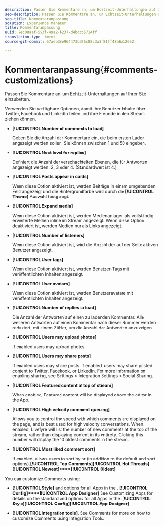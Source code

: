 ```yaml
---
description: Passen Sie Kommentare an, um Echtzeit-Unterhaltungen auf Ihrer Site einzubetten.
seo-description: Passen Sie Kommentare an, um Echtzeit-Unterhaltungen auf Ihrer Site einzubetten.
seo-title: Kommentaranpassung
solution: Experience Manager
title: Kommentaranpassung
uuid: 7ec08aaf-553f-49a2-b237-d4bdcb5714ff
translation-type: tm+mt
source-git-commit: 67aeb3de964473b326c88c3a3f81ff48a6a12652

---
```



# Kommentaranpassung{#comments-customizations}

Passen Sie Kommentare an, um Echtzeit-Unterhaltungen auf Ihrer Site einzubetten.



Verwenden Sie verfügbare Optionen, damit Ihre Benutzer Inhalte über Twitter, Facebook und LinkedIn teilen und ihre Freunde in den Stream ziehen können.

* **[!UICONTROL Number of comments to load]**

   Geben Sie die Anzahl der Kommentare ein, die beim ersten Laden angezeigt werden sollen. Sie können zwischen 1 und 50 eingeben.

* **[!UICONTROL Nest level for replies]**

   Definiert die Anzahl der verschachtelten Ebenen, die für Antworten angezeigt werden: 2, 3 oder 4. (Standardwert ist 4.)

* **[!UICONTROL Posts appear in cards]**

   Wenn diese Option aktiviert ist, werden Beiträge in einem umgebenden Feld angezeigt und die Hintergrundfarbe wird durch die **[!UICONTROL Theme]** Auswahl festgelegt.

* **[!UICONTROL Expand media]**

   Wenn diese Option aktiviert ist, werden Medienanlagen als vollständig erweiterte Medien inline im Stream angezeigt. Wenn diese Option deaktiviert ist, werden Medien nur als Links angezeigt.

* **[!UICONTROL Number of listeners]**

   Wenn diese Option aktiviert ist, wird die Anzahl der auf der Seite aktiven Benutzer angezeigt.

* **[!UICONTROL User tags]**

   Wenn diese Option aktiviert ist, werden Benutzer-Tags mit veröffentlichten Inhalten angezeigt.

* **[!UICONTROL User avatars]**

   Wenn diese Option aktiviert ist, werden Benutzeravatare mit veröffentlichten Inhalten angezeigt.

* **[!UICONTROL Number of replies to load]**

   Die Anzahl der Antworten auf einen zu ladenden Kommentar. Alle weiteren Antworten auf einen Kommentar nach dieser Nummer werden reduziert, mit einem Zähler, um die Anzahl der Antworten anzuzeigen.

* **[!UICONTROL Users may upload photos]**

   If enabled users may upload photos.

* **[!UICONTROL Users may share posts]**

   If enabled users may share posts. If enabled, users may share posted content to Twitter, Facebook, or LinkedIn. For more information on enabling sharing, see Settings &gt; Integration Settings &gt; Social Sharing.

* **[!UICONTROL Featured content at top of stream]**

   When enabled, Featured content will be displayed above the editor in the App.

* **[!UICONTROL High velocity comment queuing]**

   Allows you to control the speed with which comments are displayed on the page, and is best used for high velocity conversations. When enabled, Livefyre will list the number of new comments at the top of the stream, rather than displaying content in its entirety. Clicking this number will display the 10 oldest comments in the stream.

* **[!UICONTROL Most liked comment sort]**

   If enabled, allows users to sort by  or  (in addition to the default  and  sort options).**[!UICONTROL Top Comments]****[!UICONTROL Hot Threads]****[!UICONTROL Newest]****[!UICONTROL Oldest]**

You can customize Comments using:

* **[!UICONTROL Style]** and  options for all Apps in the . **[!UICONTROL Config]****[!UICONTROL App Designer]** See Customizing Apps for details on the standard  and  options for all Apps in the .**[!UICONTROL Style]****[!UICONTROL Config]****[!UICONTROL App Designer]**

* **[!UICONTROL Integration tools]**. See Comments for more on how to customize Comments using Integration Tools.

